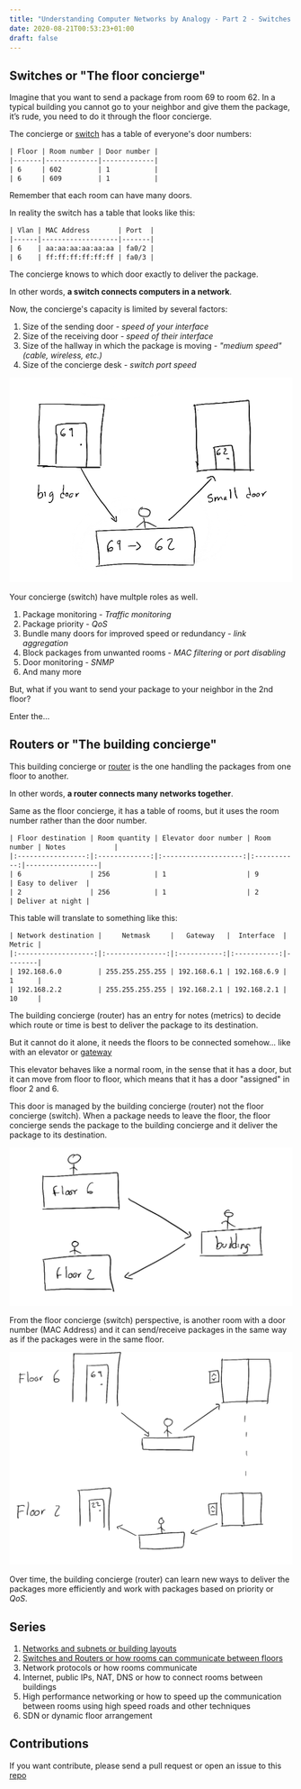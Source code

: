 ```yaml
---
title: "Understanding Computer Networks by Analogy - Part 2 - Switches and Routers"
date: 2020-08-21T00:53:23+01:00
draft: false
---
```


## Switches or "The floor concierge"

Imagine that you want to send a package from room 69 to room 62. In a typical building you cannot go to your neighbor and give them the package, it’s rude, you need to do it through the floor concierge.

The concierge or [switch](https://en.wikipedia.org/wiki/Network_switch) has a table of everyone's door numbers:

    | Floor | Room number | Door number |
    |-------|-------------|-------------|
    | 6     | 602         | 1           |
    | 6     | 609         | 1           |

Remember that each room can have many doors.

In reality the switch has a table that looks like this:

    | Vlan | MAC Address       | Port  |
    |------|-------------------|-------|
    | 6    | aa:aa:aa:aa:aa:aa | fa0/2 |
    | 6    | ff:ff:ff:ff:ff:ff | fa0/3 |

The concierge knows to which door exactly to deliver the package.

In other words, **a switch connects computers in a network**.

Now, the concierge's capacity is limited by several factors:

1. Size of the sending door - _speed of your interface_
2. Size of the receiving door - _speed of their interface_
3. Size of the hallway in which the package is moving - _"medium speed" (cable, wireless, etc.)_
4. Size of the concierge desk - _switch port speed_

![concierge1](/img/concierge1.png)

Your concierge (switch) have multple roles as well.

1. Package monitoring - _Traffic monitoring_
2. Package priority - _QoS_
3. Bundle many doors for improved speed or redundancy - _link aggregation_
4. Block packages from unwanted rooms - _MAC filtering_ or _port disabling_
5. Door monitoring - _SNMP_
6. And many more

But, what if you want to send your package to your neighbor in the 2nd floor?

Enter the...

## Routers or "The building concierge"

This building concierge or [router](https://en.wikipedia.org/wiki/Router_(computing)) is the one handling the packages from one floor to another.

In other words, **a router connects many networks together**.

Same as the floor concierge, it has a table of rooms, but it uses the room number rather than the door number.


    | Floor destination | Room quantity | Elevator door number | Room number | Notes            |
    |:-----------------:|:-------------:|:--------------------:|:-----------:|------------------|
    | 6                 | 256           | 1                    | 9           | Easy to deliver  |
    | 2                 | 256           | 1                    | 2           | Deliver at night |


This table will translate to something like this:


    | Network destination |     Netmask     |   Gateway   |  Interface  | Metric |
    |:-------------------:|:---------------:|:-----------:|:-----------:|--------|
    | 192.168.6.0         | 255.255.255.255 | 192.168.6.1 | 192.168.6.9 | 1      |
    | 192.168.2.2         | 255.255.255.255 | 192.168.2.1 | 192.168.2.1 | 10     |


The building concierge (router) has an entry for notes (metrics) to decide which route or time is best to deliver the package to its destination.

But it cannot do it alone, it needs the floors to be connected somehow... like with an elevator or [gateway](https://en.wikipedia.org/wiki/Gateway_(telecommunications))

This elevator behaves like a normal room, in the sense that it has a door, but it can move from floor to floor, which means that it has a door "assigned" in floor 2 and 6.

This door is managed by the building concierge (router) not the floor concierge (switch). When a package needs to leave the floor, the floor concierge sends the package to the building concierge and it deliver the package to its destination.

![concierge2](/img/concierge2.png)

From the floor concierge (switch) perspective, is another room with a door number (MAC Address) and it can send/receive packages in the same way as if the packages were in the same floor.

![concierge3](/img/concierge3.png)

Over time, the building concierge (router) can learn new ways to deliver the packages more efficiently and work with packages based on priority or _QoS_. 

## Series

1. [Networks and subnets or building layouts](../understanding-computer-networks-by-analogy/)
2. [Switches and Routers or how rooms can communicate between floors](../understanding-computer-networks-by-analogy-part-2/)
3. Network protocols or how rooms communicate
4. Internet, public IPs, NAT, DNS or how to connect rooms between buildings
5. High performance networking or how to speed up the communication between rooms using high speed roads and other techniques
6. SDN or dynamic floor arrangement

## Contributions

If you want contribute, please send a pull request or open an issue to this [repo](https://github.com/memogarcia/memogarcia.github.io/)